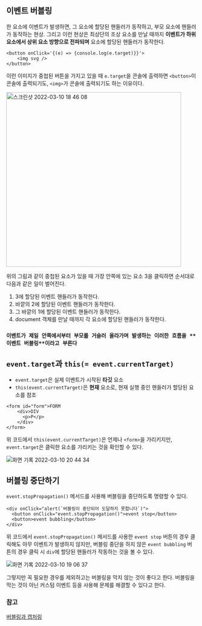 ## 이벤트 버블링

한 요소에 이벤트가 발생하면, 그 요소에 할당된 핸들러가 동작하고, 부모 요소에 핸들러가 동작하는 현상. 그리고 이런 현상은 최상단의 조상 요소를 만날 때까지 **이벤트가 하위 요소에서 상위 요소 방향으로 전파되며** 요소에 할당된 핸들러가 동작한다.

```
<button onClick='{(e) => {console.log(e.target)}}'>
    <img svg />
</button>
```

이런 이미지가 중첩된 버튼을 가지고 있을 때 `e.target`을 콘솔에 출력하면 `<button>`이 콘솔에 출력되기도, `<img>`가 콘솔에 출력되기도 하는 이유이다.

<img width="462" alt="스크린샷 2022-03-10 18 46 08" src="https://user-images.githubusercontent.com/43867711/157635534-c220bf40-725f-4a1e-a140-30a4beb9a98e.png">

위의 그림과 같이 중첩된 요소가 있을 때 가장 안쪽에 있는 요소 3을 클릭하면 순서대로 다음과 같은 일이 벌어진다.

1. 3에 할당된 이벤트 핸들러가 동작한다.
2. 바깥의 2에 할당된 이벤트 핸들러가 동작한다.
3. 그 바깥의 1에 할당된 이벤트 핸들러가 동작한다.
4. document 객체를 만날 때까지 각 요소에 할당된 핸들러가 동작한다.

### `이벤트가 제일 안쪽에서부터 부모를 거슬러 올라가며 발생하는 이러한 흐름을 **이벤트 버블링**이라고 부른다`

## `event.target`과 `this(= event.currentTarget)`

- `event.target`은 실제 이벤트가 시작된 **타깃** 요소
- `this(event.currentTarget)`은 **현재** 요소로, 현재 실행 중인 핸들러가 할당된 요소를 참조

```
<form id="form">FORM
    <div>DIV
      <p>P</p>
    </div>
</form>
```

위 코드에서 `this(event.currentTarget)`은 언제나 `<form>`을 가리키지만, `event.target`은 클릭한 요소를 가리키는 것을 확인할 수 있다.

![화면 기록 2022-03-10 20 44 34](https://user-images.githubusercontent.com/43867711/157655439-83db91b3-820f-4d7f-862f-e48a3e541d45.gif)

## 버블링 중단하기

`event.stopPropagation()` 메서드를 사용해 버블링을 중단하도록 명령할 수 있다.

```
<div onClick="alert(`버블링이 중단되어 도달하지 못합니다`)">
  <button onClick="event.stopPropagation()">event stop</button>
  <button>event bubbling</button>
</div>
```

위 코드에서 `event.stopPropagation()` 메서드를 사용한 `event stop` 버튼의 경우 클릭해도 아무 이벤트가 발생하지 않지만, 버블링 중단을 하지 않은 `event bubbling` 버튼의 경우 클릭 시 `div`에 할당된 핸들러가 작동하는 것을 볼 수 있다.

![화면 기록 2022-03-10 19 06 37](https://user-images.githubusercontent.com/43867711/157639378-23deeb7b-fcf7-45dc-9aaf-6b980d493cc7.gif)

그렇지만 꼭 필요한 경우를 제외하고는 버블링을 막지 않는 것이 좋다고 한다. 버블링을 막는 것이 아닌 커스텀 이벤트 등을 사용해 문제를 해결할 수 있다고 한다.

### 참고

[버블링과 캡처링](https://ko.javascript.info/bubbling-and-capturing)

